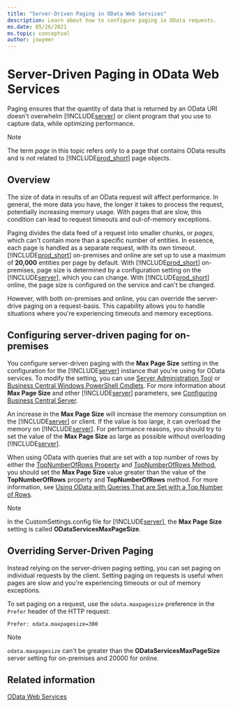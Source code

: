 ```yaml
---
title: "Server-Driven Paging in OData Web Services"
description: Learn about how to configure paging in OData requests.
ms.date: 05/26/2021
ms.topic: conceptual
author: jswymer
---
```

# Server-Driven Paging in OData Web Services

Paging ensures that the quantity of data that is returned by an OData URI doesn't overwhelm [!INCLUDE[server](../developer/includes/server.md)] or client program that you use to capture data, while optimizing performance.  
  
> [!NOTE]
> The term *page* in this topic refers only to a page that contains OData results and is not related to [!INCLUDE[prod_short](../developer/includes/prod_short.md)] page objects.

## Overview

The size of data in results of an OData request will affect performance. In general, the more data you have, the longer it takes to process the request, potentially increasing memory usage. With pages that are slow, this condition can lead to request timeouts and out-of-memory exceptions.

Paging divides the data feed of a request into smaller chunks, or *pages*, which can't contain more than a specific number of entities. In essence, each page is handled as a separate request, with its own timeout. [!INCLUDE[prod_short](../developer/includes/prod_short.md)] on-premises and online are set up to use a maximum of **20,000** entities per page by default. With [!INCLUDE[prod_short](../developer/includes/prod_short.md)] on-premises, page size is determined by a configuration setting on the [!INCLUDE[server](../developer/includes/server.md)], which you can change. With [!INCLUDE[prod_short](../developer/includes/prod_short.md)] online, the page size is configured on the service and can't be changed.

However, with both on-premises and online, you can override the server-drive paging on a request-basis. This capability allows you to handle situations where you're experiencing timeouts and memory exceptions.

## Configuring server-driven paging for on-premises

You configure server-driven paging with the **Max Page Size** setting in the configuration for the [!INCLUDE[server](../developer/includes/server.md)] instance that you're using for OData services. To modify the setting, you can use [Server Administration Tool](../administration/administration-tool.md) or [Business Central Windows PowerShell Cmdlets](/powershell/business-central/overview). For more information about **Max Page Size** and other [!INCLUDE[server](../developer/includes/server.md)] parameters, see [Configuring Business Central Server](../administration/configure-server-instance.md).  
  
An increase in the **Max Page Size** will increase the memory consumption on the [!INCLUDE[server](../developer/includes/server.md)] or client. If the value is too large, it can overload the memory on [!INCLUDE[server](../developer/includes/server.md)]. For performance reasons, you should try to set the value of the **Max Page Size** as large as possible without overloading [!INCLUDE[server](../developer/includes/server.md)].
  
When using OData with queries that are set with a top number of rows by either the [TopNumberOfRows Property](../developer/properties/devenv-TopNumberOfRows-Property.md) and [TopNumberOfRows Method](../developer/methods-auto/query/queryinstance-topnumberofrows-method.md), you should set the **Max Page Size** value greater than the value of the **TopNumberOfRows** property and **TopNumberOfRows** method. For more information, see [Using OData with Queries That are Set with a Top Number of Rows](use-odata-with-queries-set-with-top-number-of-rows.md).  
  
> [!NOTE] 
> In the CustomSettings.config file for [!INCLUDE[server](../developer/includes/server.md)], the **Max Page Size** setting is called **ODataServicesMaxPageSize**.  

## Overriding Server-Driven Paging 

Instead relying on the server-driven paging setting, you can set paging on individual requests by the client. Setting paging on requests is useful when pages are slow and you're experiencing timeouts or out of memory exceptions.

To set paging on a request, use the `odata.maxpagesize` preference in the `Prefer` header of the HTTP request:

```HTTP
Prefer: odata.maxpagesize=300
```

> [!NOTE]
> `odata.maxpagesize` can't be greater than the **ODataServicesMaxPageSize** server setting for on-premises and 20000 for online.
  
## Related information

[OData Web Services](OData-Web-Services.md)
